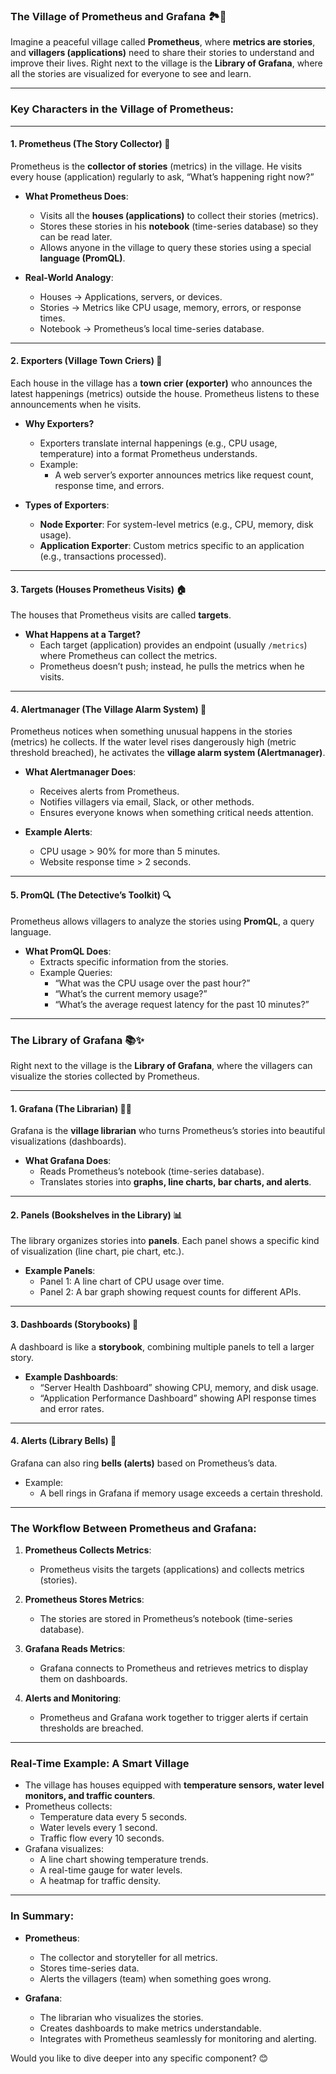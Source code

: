 ### **The Village of Prometheus and Grafana** 🏞️🌟  
Imagine a peaceful village called **Prometheus**, where **metrics are stories**, and **villagers (applications)** need to share their stories to understand and improve their lives. Right next to the village is the **Library of Grafana**, where all the stories are visualized for everyone to see and learn.

---

### **Key Characters in the Village of Prometheus**:

---

#### **1. Prometheus (The Story Collector)** 📖  
Prometheus is the **collector of stories** (metrics) in the village. He visits every house (application) regularly to ask, “What’s happening right now?”  

- **What Prometheus Does**:
  - Visits all the **houses (applications)** to collect their stories (metrics).
  - Stores these stories in his **notebook** (time-series database) so they can be read later.
  - Allows anyone in the village to query these stories using a special **language (PromQL)**.

- **Real-World Analogy**:
  - Houses → Applications, servers, or devices.
  - Stories → Metrics like CPU usage, memory, errors, or response times.
  - Notebook → Prometheus’s local time-series database.

---

#### **2. Exporters (Village Town Criers)** 📢  
Each house in the village has a **town crier (exporter)** who announces the latest happenings (metrics) outside the house. Prometheus listens to these announcements when he visits.  

- **Why Exporters?**  
  - Exporters translate internal happenings (e.g., CPU usage, temperature) into a format Prometheus understands.  
  - Example:
    - A web server’s exporter announces metrics like request count, response time, and errors.  

- **Types of Exporters**:
  - **Node Exporter**: For system-level metrics (e.g., CPU, memory, disk usage).  
  - **Application Exporter**: Custom metrics specific to an application (e.g., transactions processed).

---

#### **3. Targets (Houses Prometheus Visits)** 🏠  
The houses that Prometheus visits are called **targets**.  

- **What Happens at a Target?**  
  - Each target (application) provides an endpoint (usually `/metrics`) where Prometheus can collect the metrics.  
  - Prometheus doesn’t push; instead, he pulls the metrics when he visits.

---

#### **4. Alertmanager (The Village Alarm System)** 🚨  
Prometheus notices when something unusual happens in the stories (metrics) he collects. If the water level rises dangerously high (metric threshold breached), he activates the **village alarm system (Alertmanager)**.  

- **What Alertmanager Does**:  
  - Receives alerts from Prometheus.
  - Notifies villagers via email, Slack, or other methods.
  - Ensures everyone knows when something critical needs attention.

- **Example Alerts**:  
  - CPU usage > 90% for more than 5 minutes.
  - Website response time > 2 seconds.

---

#### **5. PromQL (The Detective’s Toolkit)** 🔍  
Prometheus allows villagers to analyze the stories using **PromQL**, a query language.  

- **What PromQL Does**:  
  - Extracts specific information from the stories.  
  - Example Queries:
    - “What was the CPU usage over the past hour?”
    - “What’s the current memory usage?”
    - “What’s the average request latency for the past 10 minutes?”

---

### **The Library of Grafana** 📚✨  
Right next to the village is the **Library of Grafana**, where the villagers can visualize the stories collected by Prometheus.  

---

#### **1. Grafana (The Librarian)** 🧑‍🏫  
Grafana is the **village librarian** who turns Prometheus’s stories into beautiful visualizations (dashboards).  

- **What Grafana Does**:  
  - Reads Prometheus’s notebook (time-series database).
  - Translates stories into **graphs, line charts, bar charts, and alerts**.  

---

#### **2. Panels (Bookshelves in the Library)** 📊  
The library organizes stories into **panels**. Each panel shows a specific kind of visualization (line chart, pie chart, etc.).

- **Example Panels**:
  - Panel 1: A line chart of CPU usage over time.  
  - Panel 2: A bar graph showing request counts for different APIs.

---

#### **3. Dashboards (Storybooks)** 📘  
A dashboard is like a **storybook**, combining multiple panels to tell a larger story.  

- **Example Dashboards**:
  - “Server Health Dashboard” showing CPU, memory, and disk usage.
  - “Application Performance Dashboard” showing API response times and error rates.

---

#### **4. Alerts (Library Bells)** 🔔  
Grafana can also ring **bells (alerts)** based on Prometheus’s data.  
- Example:
  - A bell rings in Grafana if memory usage exceeds a certain threshold.

---

### **The Workflow Between Prometheus and Grafana**:
1. **Prometheus Collects Metrics**:  
   - Prometheus visits the targets (applications) and collects metrics (stories).  

2. **Prometheus Stores Metrics**:  
   - The stories are stored in Prometheus’s notebook (time-series database).  

3. **Grafana Reads Metrics**:  
   - Grafana connects to Prometheus and retrieves metrics to display them on dashboards.  

4. **Alerts and Monitoring**:  
   - Prometheus and Grafana work together to trigger alerts if certain thresholds are breached.  

---

### **Real-Time Example: A Smart Village**
- The village has houses equipped with **temperature sensors, water level monitors, and traffic counters**.
- Prometheus collects:
  - Temperature data every 5 seconds.
  - Water levels every 1 second.
  - Traffic flow every 10 seconds.
- Grafana visualizes:
  - A line chart showing temperature trends.
  - A real-time gauge for water levels.
  - A heatmap for traffic density.

---

### **In Summary**:
- **Prometheus**:
  - The collector and storyteller for all metrics.
  - Stores time-series data.
  - Alerts the villagers (team) when something goes wrong.

- **Grafana**:
  - The librarian who visualizes the stories.
  - Creates dashboards to make metrics understandable.
  - Integrates with Prometheus seamlessly for monitoring and alerting.

Would you like to dive deeper into any specific component? 😊
